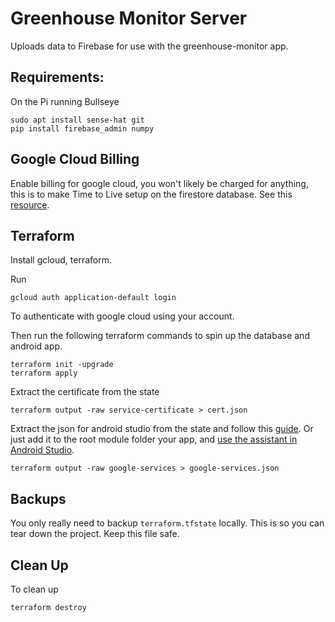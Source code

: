 # Greenhouse Monitor Server
Uploads data to Firebase for use with the greenhouse-monitor app.

## Requirements:
On the Pi running Bullseye
```
sudo apt install sense-hat git
pip install firebase_admin numpy
```

## Google Cloud Billing
Enable billing for google cloud, you won't likely be charged for anything, this
is to make Time to Live setup on the firestore database. See this [resource](https://cloud.google.com/billing/docs/how-to/create-billing-account).

## Terraform
Install gcloud, terraform.

Run 
```
gcloud auth application-default login
```
To authenticate with google cloud using your account.

Then run the following terraform commands to spin up the database and android app.
```
terraform init -upgrade
terraform apply
```

Extract the certificate from the state
```
terraform output -raw service-certificate > cert.json
```

Extract the json for android studio from the state and follow this [guide](https://firebase.google.com/docs/android/setup#add-config-file). Or just add it to the root module folder your app,
and [use the assistant in Android Studio](https://firebase.google.com/docs/android/setup#assistant).
```
terraform output -raw google-services > google-services.json
```

## Backups
You only really need to backup `terraform.tfstate` locally. This is so you can
tear down the project. Keep this file safe.

## Clean Up

To clean up
```
terraform destroy
```
